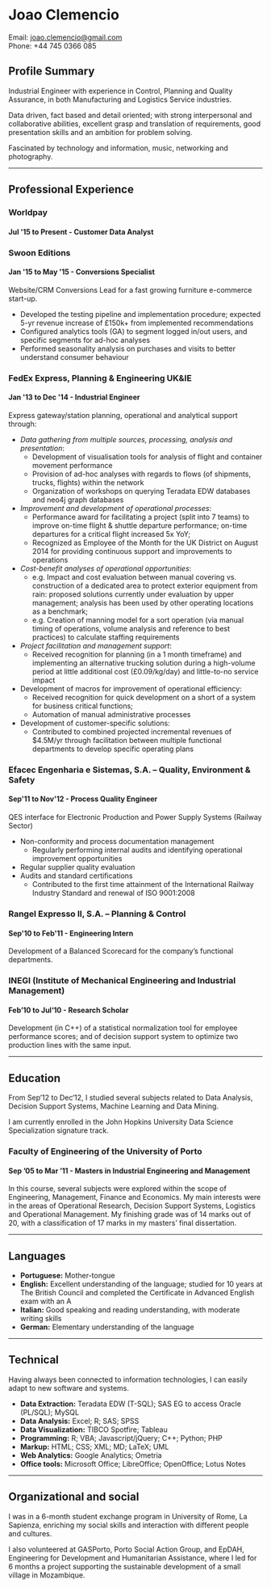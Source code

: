 <!-- This document is written in MarkDown for legibility. To see it fully formatted, go to https://github.com/joaoclemencio/Base/edit/master/CV.md -->

# Joao Clemencio

Email: joao.clemencio@gmail.com  
Phone: +44 745 0366 085

## Profile Summary

Industrial Engineer with experience in Control, Planning and Quality Assurance, in both Manufacturing and Logistics Service industries.

Data driven, fact based and detail oriented; with strong interpersonal and collaborative abilities, excellent grasp and translation of requirements, good presentation skills and an ambition for problem solving.

Fascinated by technology and information, music, networking and photography.

- - -

## Professional Experience

### Worldpay
#### Jul '15 to Present - Customer Data Analyst



### Swoon Editions
#### Jan '15 to May '15 - Conversions Specialist

Website/CRM Conversions Lead for a fast growing furniture e-commerce start-up.

- Developed the testing pipeline and implementation procedure; expected 5-yr revenue increase of £150k+ from implemented recommendations
- Configured analytics tools (GA) to segment logged in/out users, and specific segments for ad-hoc analyses
- Performed seasonality analysis on purchases and visits to better understand consumer behaviour

### FedEx Express, Planning & Engineering UK&IE
#### Jan '13 to Dec '14 - Industrial Engineer

Express gateway/station planning, operational and analytical support through:  
- _Data gathering from multiple sources, processing, analysis and presentation_:
    - Development of visualisation tools for analysis of flight and container movement performance
	- Provision of ad-hoc analyses with regards to flows (of shipments, trucks, flights) within the network
	- Organization of workshops on querying Teradata EDW databases and neo4j graph databases
- _Improvement and development of operational processes_:
	- Performance award for facilitating a project (split into 7 teams) to improve on-time flight & shuttle departure performance; on-time departures for a critical flight increased 5x YoY;
	- Recognized as Employee of the Month for the UK District on August 2014 for providing continuous support and improvements to operations
- _Cost-benefit analyses of operational opportunities_:
	- e.g. Impact and cost evaluation between manual covering vs. construction of a dedicated area to protect exterior equipment from rain: proposed solutions currently under evaluation by upper management; analysis has been used by other operating locations as a benchmark;
	- e.g. Creation of manning model for a sort operation (via manual timing of operations, volume analysis and reference to best practices) to calculate staffing requirements
- _Project facilitation and management support_:
	- Received recognition for planning (in a 1 month timeframe) and implementing an alternative trucking solution during a high-volume period at little additional cost (£0.09/kg/day) and little-to-no service impact
- Development of macros for improvement of operational efficiency:
	- Received recognition for quick development on a short of a system for business critical functions;
	- Automation of manual administrative processes
- Development of customer-specific solutions:
	- Contributed to combined projected incremental revenues of $4.5M/yr through facilitation between multiple functional departments to develop specific operating plans

### Efacec Engenharia e Sistemas, S.A. – Quality, Environment & Safety
#### Sep'11 to Nov'12 - Process Quality Engineer

QES interface for Electronic Production and Power Supply Systems (Railway Sector)
- Non-conformity and process documentation management
	- Regularly performing internal audits and identifying operational improvement opportunities
- Regular supplier quality evaluation
- Audits and standard certifications
	- Contributed to the first time attainment of the International Railway Industry Standard and renewal of ISO 9001:2008

### Rangel Expresso II, S.A. – Planning & Control
#### Sep'10 to Feb'11 - Engineering Intern

Development of a Balanced Scorecard for the company’s functional departments.

### INEGI (Institute of Mechanical Engineering and Industrial Management)
#### Feb’10 to Jul‘10 - Research Scholar

Development (in C++) of a statistical normalization tool for employee performance scores; and of decision support system to optimize two production lines with the same input.

- - - 

## Education

From Sep’12 to Dec‘12, I studied several subjects related to Data Analysis, Decision Support Systems, Machine Learning and Data Mining.

I am currently enrolled in the John Hopkins University Data Science Specialization signature track.

### Faculty of Engineering of the University of Porto
#### Sep ’05 to Mar ’11 - Masters in Industrial Engineering and Management

In this course, several subjects were explored within the scope of Engineering, Management, Finance and Economics. My main interests were in the areas of Operational Research, Decision Support Systems, Logistics and Operational Management. My finishing grade was of 14 marks out of 20, with a classification of 17 marks in my masters’ final dissertation.

- - - 

## Languages

- __Portuguese:__ Mother-tongue
- __English:__ Excellent understanding of the language; studied for 10 years at The British Council and completed the Certificate in Advanced English exam with an A
- __Italian:__ Good speaking and reading understanding, with moderate writing skills
- __German:__ Elementary understanding of the language

- - - 

## Technical

Having always been connected to information technologies, I can easily adapt to new software and systems.

- __Data Extraction:__ Teradata EDW (T-SQL); SAS EG to access Oracle (PL/SQL); MySQL
- __Data Analysis:__ Excel; R; SAS; SPSS
- __Data Visualization:__ TIBCO Spotfire; Tableau
- __Programming:__ R; VBA; Javascript/jQuery; C++; Python; PHP
- __Markup:__ HTML; CSS; XML; MD; LaTeX; UML
- __Web Analytics:__ Google Analytics; Ometria
- __Office tools:__ Microsoft Office; LibreOffice; OpenOffice; Lotus Notes

- - - 

## Organizational and social

I was in a 6-month student exchange program in University of Rome, La Sapienza, enriching my social skills and interaction with different people and cultures.

I also volunteered at GASPorto, Porto Social Action Group, and EpDAH, Engineering for Development and Humanitarian Assistance, where I led for 6 months a project supporting the sustainable development of a small village in Mozambique.
